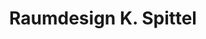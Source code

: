 ---
title: "Raumdesign K. Spittel"
url: /hildburghausen/raumdesign-k-spittel/
shop: Raumausstattung
---